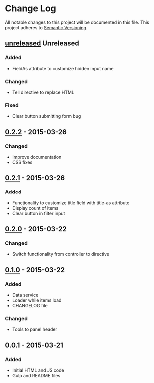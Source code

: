 # Change Log
All notable changes to this project will be documented in this file.
This project adheres to [Semantic Versioning](http://semver.org/).


## [unreleased] Unreleased
### Added
- FieldAs attribute to customize hidden input name
### Changed
- Tell directive to replace HTML
### Fixed
- Clear button submitting form bug

## [0.2.2] - 2015-03-26
### Changed
- Improve documentation
- CSS fixes

## [0.2.1] - 2015-03-26
### Added
- Functionality to customize title field with title-as attribute
- Display count of items
- Clear button in filter input

## [0.2.0] - 2015-03-22
### Changed
- Switch functionality from controller to directive

## [0.1.0] - 2015-03-22
### Added
- Data service
- Loader while items load
- CHANGELOG file

### Changed
- Tools to panel header

## 0.0.1 - 2015-03-21
### Added
- Initial HTML and JS code
- Gulp and README files

[unreleased]: https://github.com/fcosrno/sift/compare/0.2.2...HEAD
[0.2.2]: https://github.com/fcosrno/sift/compare/0.2.1...0.2.2
[0.2.1]: https://github.com/fcosrno/sift/compare/0.1.0...0.2.1
[0.1.0]: https://github.com/fcosrno/sift/compare/0.0.1...0.1.0
[0.2.0]: https://github.com/fcosrno/sift/compare/0.1.0...0.2.0
